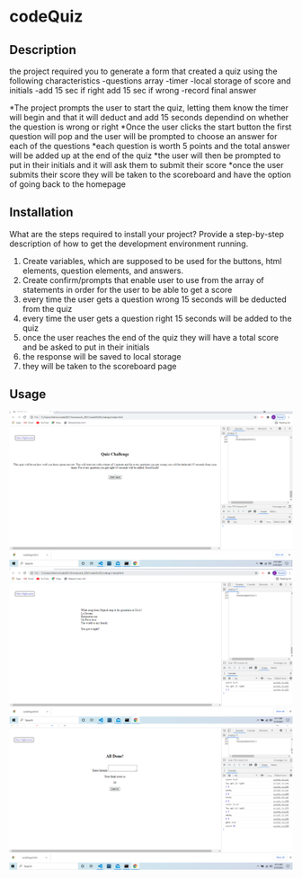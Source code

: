 # codeQuiz

## Description
the project required you to generate a form that created a quiz using the following characteristics
-questions array
-timer
-local storage of score and initials
-add 15 sec if right add 15 sec if wrong
-record final answer

*The project prompts the user to start the quiz, letting them know the timer will begin and that it will deduct and add 15 seconds dependind on whether the question is wrong or right 
*Once the user clicks the start button the first question will pop and the user will be prompted to choose an answer for each of the questions
*each question is worth  5 points and the total answer will be added up at the end of the quiz
*the user will then be prompted to put in their initials and it will ask them to submit their score
*once the user submits their score they will be taken to the scoreboard and have the option of going back to the homepage


## Installation
What are the steps required to install your project? Provide a step-by-step description of how to get the development environment running.
1. Create variables, which are supposed to be used for the buttons, html elements, question elements, and answers.
2. Create confirm/prompts that enable user to use from the array of statements in order for the user to be able to get a score
3. every time the user gets a question wrong 15 seconds will be deducted from the quiz
4. every time the user gets a question right 15 seconds will be added to the quiz
5. once the user reaches the end of the quiz they will have a total score and be asked to put in their initials
6. the response will be saved to local storage
7. they will be taken to the scoreboard page


## Usage

 ![page 1](./images/codeQ.png)
  ![page 2](./images/codeQ1.png)
![page 3](./images/codeQ2.png)



